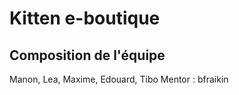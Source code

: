 # Kitten e-boutique

## Composition de l'équipe

Manon, Lea, Maxime, Edouard, Tibo
Mentor : bfraikin